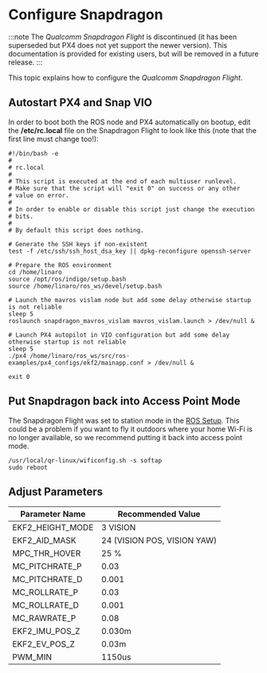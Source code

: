 # Configure Snapdragon

:::note
The *Qualcomm Snapdragon Flight* is discontinued (it has been superseded but PX4 does not yet support the newer version).
This documentation is provided for existing users, but will be removed in a future release.
:::

This topic explains how to configure the *Qualcomm Snapdragon Flight*.

## Autostart PX4 and Snap VIO

In order to boot both the ROS node and PX4 automatically on bootup, edit the **/etc/rc.local** file on the Snapdragon Flight to look like this (note that the first line must change too!):

```
#!/bin/bash -e
#
# rc.local
#
# This script is executed at the end of each multiuser runlevel.
# Make sure that the script will "exit 0" on success or any other
# value on error.
#
# In order to enable or disable this script just change the execution
# bits.
#
# By default this script does nothing.

# Generate the SSH keys if non-existent
test -f /etc/ssh/ssh_host_dsa_key || dpkg-reconfigure openssh-server

# Prepare the ROS environment
cd /home/linaro
source /opt/ros/indigo/setup.bash
source /home/linaro/ros_ws/devel/setup.bash

# Launch the mavros vislam node but add some delay otherwise startup is not reliable
sleep 5
roslaunch snapdragon_mavros_vislam mavros_vislam.launch > /dev/null &

# Launch PX4 autopilot in VIO configuration but add some delay otherwise startup is not reliable
sleep 5
./px4 /home/linaro/ros_ws/src/ros-examples/px4_configs/ekf2/mainapp.conf > /dev/null &

exit 0
```

## Put Snapdragon back into Access Point Mode

The Snapdragon Flight was set to station mode in the [ROS Setup](snapdragon_flight_software_installation.md#install-ros). 
This could be a problem if you want to fly it outdoors where your home Wi-Fi is no longer available, so we recommend putting it back into access point mode.
```
/usr/local/qr-linux/wificonfig.sh -s softap
sudo reboot
```

## Adjust Parameters

| Parameter Name    | Recommended Value           |
|-------------------|-----------------------------|
| EKF2_HEIGHT_MODE  | 3   VISION                  |
| EKF2_AID_MASK     | 24 (VISION POS, VISION YAW) |
| MPC_THR_HOVER     | 25 %                        |
| MC_PITCHRATE_P    | 0.03                        |
| MC_PITCHRATE_D    | 0.001                       |
| MC_ROLLRATE_P     | 0.03                        |
| MC_ROLLRATE_D     | 0.001                       |
| MC_RAWRATE_P      | 0.08                        |
| EKF2_IMU_POS_Z    | 0.030m                      |
| EKF2_EV_POS_Z     | 0.03m                       |
| PWM_MIN           | 1150us                      |
